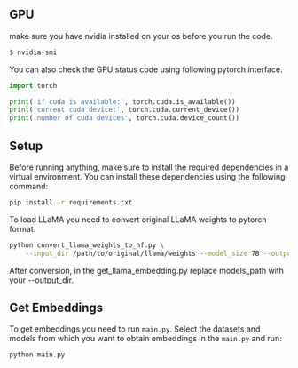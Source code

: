## GPU
make sure you have nvidia installed on your os before you run the code.
```bash
$ nvidia-smi
```
You can also check the GPU status code using following pytorch interface.
```python
import torch

print('if cuda is available:', torch.cuda.is_available())
print('current cuda device:', torch.cuda.current_device())
print('number of cuda devices', torch.cuda.device_count())
```

## Setup
Before running anything, make sure to install the required dependencies in a virtual environment. You can install these dependencies using the following command:
```bash
pip install -r requirements.txt
```

To load LLaMA you need to convert original LLaMA weights to pytorch format.
```bash
python convert_llama_weights_to_hf.py \
    --input_dir /path/to/original/llama/weights --model_size 7B --output_dir /output/path
```
After conversion, in the get_llama_embedding.py replace models_path with your --output_dir.

## Get Embeddings
To get embeddings you need to run `main.py`. Select the datasets and models from which you want to obtain embeddings in the `main.py` and run:
```bash
python main.py
```
